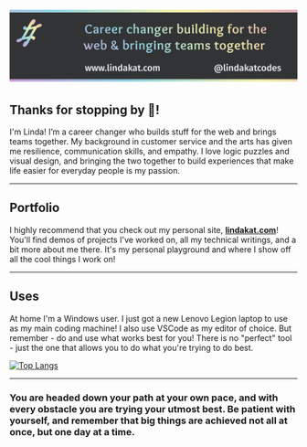 # ![Header image with a black background and pastel gradient top and bottom border and text, reading: Career changer building for the web & bringing teams together](https://github.com/lindakatcodes/lindakatcodes/blob/main/Cover.jpg)

## Thanks for stopping by 👋!

I'm Linda! I’m a career changer who builds stuff for the web and brings teams together. My background in customer service and the arts has given me resilience, communication skills, and empathy. I love logic puzzles and visual design, and bringing the two together to build experiences that make life easier for everyday people is my passion. 

----

## Portfolio

I highly recommend that you check out my personal site, **[lindakat.com](https://www.lindakat.com)**!
<br>
You'll find demos of projects I've worked on, all my technical writings, and a bit more about me there. It's my personal playground and where I show off all the cool things I work on!

----

## Uses

At home I'm a Windows user. I just got a new Lenovo Legion laptop to use as my main coding machine! I also use VSCode as my editor of choice. But remember - do and use what works best for you! There is no "perfect" tool - just the one that allows you to do what you're trying to do best. 

[![Top Langs](https://github-readme-stats.vercel.app/api/top-langs/?username=lindakatcodes&hide=PHP&count_private=true&show_icons=true&theme=nightowl&layout=compact&card_width=255)](https://github.com/anuraghazra/github-readme-stats)

----
### **You are headed down your path at your own pace, and with every obstacle you are trying your utmost best. Be patient with yourself, and remember that big things are achieved not all at once, but one day at a time.**
